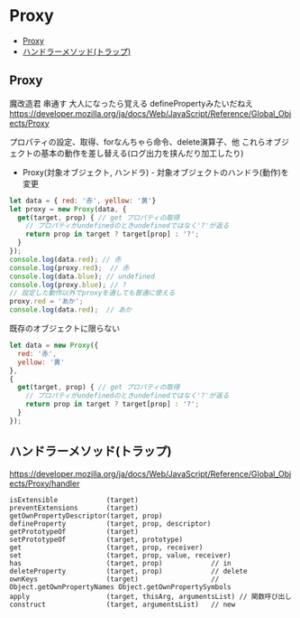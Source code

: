 # Proxy

- [Proxy](#proxy)
- [ハンドラーメソッド(トラップ)](#ハンドラーメソッドトラップ)

## Proxy

魔改造君 串通す 大人になったら覚える
definePropertyみたいだねえ
https://developer.mozilla.org/ja/docs/Web/JavaScript/Reference/Global_Objects/Proxy


プロパティの設定、取得、forなんちゃら命令、delete演算子、他
これらオブジェクトの基本の動作を差し替える(ログ出力を挟んだり加工したり)

* Proxy(対象オブジェクト, ハンドラ)
\- 対象オブジェクトのハンドラ(動作)を変更

```js
let data = { red: '赤', yellow: '黄'}
let proxy = new Proxy(data, {
  get(target, prop) { // get プロパティの取得
    // プロパティがundefinedのときundefinedではなく'?'が返る
    return prop in target ? target[prop] : '?';
  }
});
console.log(data.red); // 赤
console.log(proxy.red);  // 赤
console.log(data.blue); // undefined
console.log(proxy.blue); // ?
// 設定した動作以外でproxyを通しても普通に使える
proxy.red = 'あか';
console.log(data.red);  // あか
```

既存のオブジェクトに限らない
```js
let data = new Proxy({
  red: '赤',
  yellow: '黄'
},
{
  get(target, prop) { // get プロパティの取得
    // プロパティがundefinedのときundefinedではなく'?'が返る
    return prop in target ? target[prop] : '?';
  }
});
```

## ハンドラーメソッド(トラップ)
https://developer.mozilla.org/ja/docs/Web/JavaScript/Reference/Global_Objects/Proxy/handler

```
isExtensible            (target)
preventExtensions       (target)
getOwnPropertyDescriptor(target, prop)
defineProperty          (target, prop, descriptor)
getPrototypeOf          (target)
setPrototypeOf          (target, prototype)
get                     (target, prop, receiver)
set                     (target, prop, value, receiver)
has                     (target, prop)            // in
deleteProperty          (target, prop)            // delete
ownKeys                 (target)                  // Object.getOwnPropertyNames Object.getOwnPropertySymbols
apply                   (target, thisArg, argumentsList) // 関数呼び出し
construct               (target, argumentsList)   // new
```